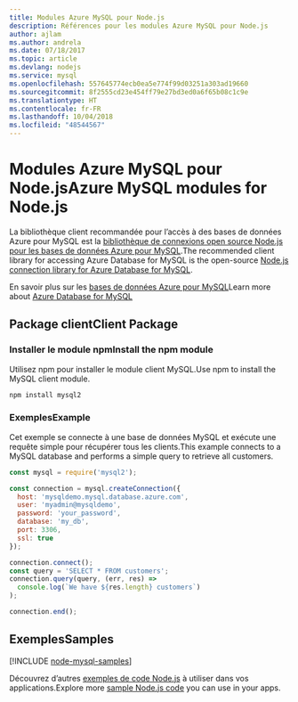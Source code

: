 ```yaml
---
title: Modules Azure MySQL pour Node.js
description: Références pour les modules Azure MySQL pour Node.js
author: ajlam
ms.author: andrela
ms.date: 07/18/2017
ms.topic: article
ms.devlang: nodejs
ms.service: mysql
ms.openlocfilehash: 557645774ecb0ea5e774f99d03251a303ad19660
ms.sourcegitcommit: 8f2555cd23e454ff79e27bd3ed0a6f65b08c1c9e
ms.translationtype: HT
ms.contentlocale: fr-FR
ms.lasthandoff: 10/04/2018
ms.locfileid: "48544567"
---
```

# <a name="azure-mysql-modules-for-nodejs"></a><span data-ttu-id="e3070-103">Modules Azure MySQL pour Node.js</span><span class="sxs-lookup"><span data-stu-id="e3070-103">Azure MySQL modules for Node.js</span></span>

<span data-ttu-id="e3070-104">La bibliothèque client recommandée pour l’accès à des bases de données Azure pour MySQL est la [bibliothèque de connexions open source Node.js pour les bases de données Azure pour MySQL](https://github.com/sidorares/node-mysql2).</span><span class="sxs-lookup"><span data-stu-id="e3070-104">The recommended client library for accessing Azure Database for MySQL is the open-source [Node.js connection library for Azure Database for MySQL](https://github.com/sidorares/node-mysql2).</span></span> 

<span data-ttu-id="e3070-105">En savoir plus sur les [bases de données Azure pour MySQL](https://docs.microsoft.com/azure/MySQL/)</span><span class="sxs-lookup"><span data-stu-id="e3070-105">Learn more about [Azure Database for MySQL](https://docs.microsoft.com/azure/MySQL/)</span></span>

## <a name="client-package"></a><span data-ttu-id="e3070-106">Package client</span><span class="sxs-lookup"><span data-stu-id="e3070-106">Client Package</span></span>

### <a name="install-the-npm-module"></a><span data-ttu-id="e3070-107">Installer le module npm</span><span class="sxs-lookup"><span data-stu-id="e3070-107">Install the npm module</span></span>

<span data-ttu-id="e3070-108">Utilisez npm pour installer le module client MySQL.</span><span class="sxs-lookup"><span data-stu-id="e3070-108">Use npm to install the MySQL client module.</span></span>

```bash
npm install mysql2
```   

### <a name="example"></a><span data-ttu-id="e3070-109">Exemples</span><span class="sxs-lookup"><span data-stu-id="e3070-109">Example</span></span>

<span data-ttu-id="e3070-110">Cet exemple se connecte à une base de données MySQL et exécute une requête simple pour récupérer tous les clients.</span><span class="sxs-lookup"><span data-stu-id="e3070-110">This example connects to a MySQL database and performs a simple query to retrieve all customers.</span></span>

```javascript
const mysql = require('mysql2');

const connection = mysql.createConnection({
  host: 'mysqldemo.mysql.database.azure.com',
  user: 'myadmin@mysqldemo',
  password: 'your_password',
  database: 'my_db',
  port: 3306,
  ssl: true
});

connection.connect();
const query = 'SELECT * FROM customers';
connection.query(query, (err, res) =>
  console.log(`We have ${res.length} customers`)
);

connection.end();
```

## <a name="samples"></a><span data-ttu-id="e3070-111">Exemples</span><span class="sxs-lookup"><span data-stu-id="e3070-111">Samples</span></span>

[!INCLUDE [node-mysql-samples](../docs-ref-conceptual/includes/mysql-samples.md)]

<span data-ttu-id="e3070-112">Découvrez d’autres [exemples de code Node.js](https://azure.microsoft.com/resources/samples/?platform=nodejs) à utiliser dans vos applications.</span><span class="sxs-lookup"><span data-stu-id="e3070-112">Explore more [sample Node.js code](https://azure.microsoft.com/resources/samples/?platform=nodejs) you can use in your apps.</span></span>
